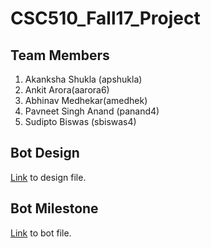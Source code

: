 # CSC510_Fall17_Project

## Team Members 
1. Akanksha Shukla (apshukla)
2. Ankit Arora(aarora6) 
3. Abhinav Medhekar(amedhek) 
4. Pavneet Singh Anand (panand4) 
5. Sudipto Biswas (sbiswas4)    

## Bot Design   
[Link](./DESIGN.md) to design file.   
    
## Bot Milestone
[Link](./BOT.md) to bot file.  
